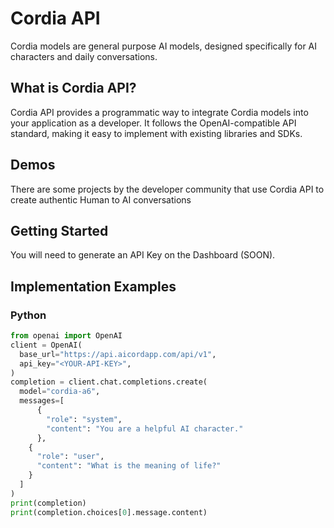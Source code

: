 # Cordia API
Cordia models are general purpose AI models, designed specifically for AI characters and daily conversations.

## What is Cordia API?
Cordia API provides a programmatic way to integrate Cordia models into your application as a developer. It follows the OpenAI-compatible API standard, making it easy to implement with existing libraries and SDKs.

## Demos
There are some projects by the developer community that use Cordia API to create authentic Human to AI conversations

## Getting Started
You will need to generate an API Key on the Dashboard (SOON).

## Implementation Examples
### Python
```python
from openai import OpenAI
client = OpenAI(
  base_url="https://api.aicordapp.com/api/v1",
  api_key="<YOUR-API-KEY>",
)
completion = client.chat.completions.create(
  model="cordia-a6",
  messages=[
      {
        "role": "system",
        "content": "You are a helpful AI character."
      },
    {
      "role": "user",
      "content": "What is the meaning of life?"
    }
  ]
)
print(completion)
print(completion.choices[0].message.content)
```

